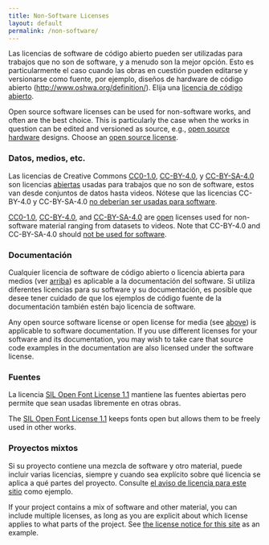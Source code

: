```yaml
---
title: Non-Software Licenses
layout: default
permalink: /non-software/
---
```


Las licencias de software de código abierto pueden ser utilizadas para trabajos que no son de software, y a menudo son la mejor opción. Esto es particularmente el caso cuando las obras en cuestión pueden editarse y versionarse como fuente, por ejemplo, diseños de hardware de código abierto (http://www.oshwa.org/definition/). Elija una [licencia de código abierto](/licenses/).


Open source software licenses can be used for non-software works, and often are the best choice. This is particularly the case when the works in question can be edited and versioned as source, e.g., [open source hardware](http://www.oshwa.org/definition/) designs. Choose an [open source license](/licenses/).

### Datos, medios, etc.

Las licencias de Creative Commons [CC0-1.0](/licenses/cc0-1.0/), [CC-BY-4.0](/licenses/cc-by-4.0/), y [CC-BY-SA-4.0](/licenses/cc-by-sa-4.0/) son licencias [abiertas](http://opendefinition.org) usadas para trabajos que no son de software, estos van desde conjuntos de datos hasta videos. Nótese que las licencias CC-BY-4.0 y CC-BY-SA-4.0 [no deberían ser usadas para software](https://creativecommons.org/faq/#can-i-apply-a-creative-commons-license-to-software).

[CC0-1.0](/licenses/cc0-1.0/), [CC-BY-4.0](/licenses/cc-by-4.0/), and [CC-BY-SA-4.0](/licenses/cc-by-sa-4.0/) are [open](http://opendefinition.org) licenses used for non-software material ranging from datasets to videos. Note that CC-BY-4.0 and CC-BY-SA-4.0 should [not be used for software](https://creativecommons.org/faq/#can-i-apply-a-creative-commons-license-to-software).

### Documentación

Cualquier licencia de software de código abierto o licencia abierta para medios (ver [arriba](#data-media-etc)) es aplicable a la documentación del software. Si utiliza diferentes licencias para su software y su documentación, es posible que desee tener cuidado de que los ejemplos de código fuente de la documentación también estén bajo licencia de software.

Any open source software license or open license for media (see [above](#data-media-etc)) is applicable to software documentation. If you use different licenses for your software and its documentation, you may wish to take care that source code examples in the documentation are also licensed under the software license.

### Fuentes

La licencia [SIL Open Font License 1.1](/licenses/ofl-1.1/) mantiene las fuentes abiertas pero permite que sean usadas libremente en otras obras.

The [SIL Open Font License 1.1](/licenses/ofl-1.1/) keeps fonts open but allows them to be freely used in other works.

### Proyectos mixtos

Si su proyecto contiene una mezcla de software y otro material, puede incluir varias licencias, siempre y cuando sea explícito sobre qué licencia se aplica a qué partes del proyecto. Consulte [el aviso de licencia para este sitio](https://github.com/github/choosealicense.com#license) como ejemplo.

If your project contains a mix of software and other material, you can include multiple licenses, as long as you are explicit about which license applies to what parts of the project.  See [the license notice for this site](https://github.com/github/choosealicense.com#license) as an example.
